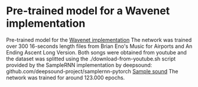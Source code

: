 # Pre-trained model for a Wavenet implementation

Pre-trained model for the [Wavenet implementation](github.com/ibab/tensorflow-wavenet)
The network was trained over 300 16-seconds length files from Brian Eno's Music for Airports and An Ending Ascent Long Version. Both songs were obtained from youtube and the dataset was splitted using the ./download-from-youtube.sh script provided by the SampleRNN implementation by deepsound: github.com/deepsound-project/samplernn-pytorch
[Sample sound](https://soundcloud.com/nschmidtg/brian-eno-deeplearning-wavenet-generation)
The network was trained for around 123.000 epochs.

